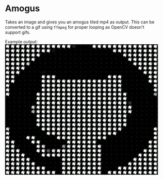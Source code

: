 # Amogus

Takes an image and gives you an amogus tiled mp4 as output. 
This can be converted to a gif using `ffmpeg` for proper looping as OpenCV doesn't support gifs.

Example output:
![Github logo](out/github.gif)
